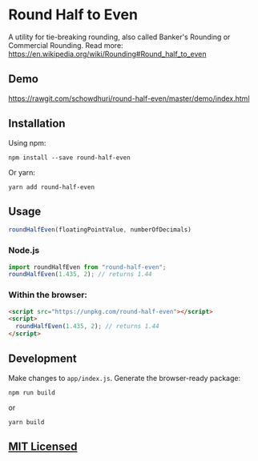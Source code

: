 # Round Half to Even

A utility for tie-breaking rounding, also called Banker's Rounding or Commercial Rounding.
Read more: https://en.wikipedia.org/wiki/Rounding#Round_half_to_even

## Demo
https://rawgit.com/schowdhuri/round-half-even/master/demo/index.html

## Installation

Using npm:

```
npm install --save round-half-even
```

Or yarn:

```
yarn add round-half-even
```
## Usage

```js
roundHalfEven(floatingPointValue, numberOfDecimals)
```

### Node.js
```js
import roundHalfEven from "round-half-even";
roundHalfEven(1.435, 2); // returns 1.44
```

### Within the browser:

```html
<script src="https://unpkg.com/round-half-even"></script>
<script>
  roundHalfEven(1.435, 2); // returns 1.44
</script>
```

## Development
Make changes to `app/index.js`. Generate the browser-ready package:

```
npm run build
```
or
```
yarn build
```

## [MIT Licensed](LICENSE)
